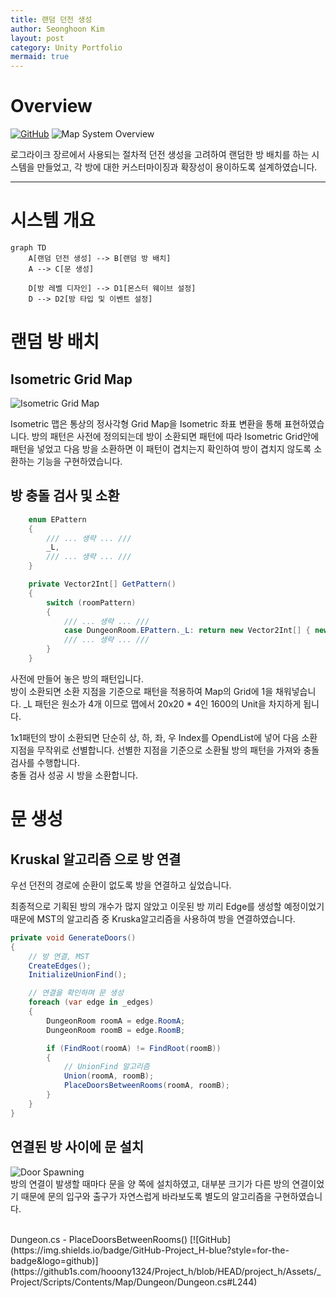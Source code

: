```yaml
---
title: 랜덤 던전 생성
author: Seonghoon Kim
layout: post
category: Unity Portfolio
mermaid: true
---
```


# Overview
[![GitHub](https://img.shields.io/badge/GitHub-Project_H-blue?style=for-the-badge&logo=github)](https://github1s.com/hooony1324/Project_h/blob/HEAD/project_h/Assets/_Project/Scripts/Contents/Map/Dungeon/Dungeon.cs)
![Map System Overview]({{site.baseurl}}/assets/gifs/randommapsystem_unity.gif)  

로그라이크 장르에서 사용되는 절차적 던전 생성을 고려하여 랜덤한 방 배치를 하는 시스템을 만들었고, 각 방에 대한 커스터마이징과 확장성이 용이하도록 설계하였습니다.

---


# 시스템 개요

```mermaid
graph TD
    A[랜덤 던전 생성] --> B[랜덤 방 배치]
    A --> C[문 생성]

    D[방 레벨 디자인] --> D1[몬스터 웨이브 설정]
    D --> D2[방 타입 및 이벤트 설정]
```

# 랜덤 방 배치

## Isometric Grid Map
![Isometric Grid Map]({{site.baseurl}}/assets/images/mapsystem_isometricgrid.png)  

Isometric 맵은 통상의 정사각형 Grid Map을 Isometric 좌표 변환을 통해 표현하였습니다. 방의 패턴은 사전에 정의되는데 방이 소환되면 패턴에 따라 Isometric Grid안에 패턴을 넣었고 다음 방을 소환하면 이 패턴이 겹치는지 확인하여 방이 겹치지 않도록 소환하는 기능을 구현하였습니다.


## 방 충돌 검사 및 소환
```csharp
    enum EPattern
    {
        /// ... 생략 ... ///
        _L,
        /// ... 생략 ... ///
    }

    private Vector2Int[] GetPattern()
    {
        switch (roomPattern)
        {
            /// ... 생략 ... ///
            case DungeonRoom.EPattern._L: return new Vector2Int[] { new Vector2Int(0, 0), new Vector2Int(0, 1), new Vector2Int(0, 2), new Vector2Int(1, 0) };
            /// ... 생략 ... ///
        }
    }
```

사전에 만들어 놓은 방의 패턴입니다.  
방이 소환되면 소환 지점을 기준으로 패턴을 적용하여 Map의 Grid에 1을 채워넣습니다. _L 패턴은 원소가 4개 이므로 맵에서 20x20 * 4인 1600의 Unit을 차지하게 됩니다.

1x1패턴의 방이 소환되면 단순히 상, 하, 좌, 우 Index를 OpendList에 넣어 다음 소환 지점을 무작위로 선별합니다.
선별한 지점을 기준으로 소환될 방의 패턴을 가져와 충돌검사를 수행합니다.  
충돌 검사 성공 시 방을 소환합니다.



# 문 생성

## Kruskal 알고리즘 으로 방 연결
우선 던전의 경로에 순환이 없도록 방을 연결하고 싶었습니다.  

최종적으로 기획된 방의 개수가 많지 않았고 이웃된 방 끼리 Edge를 생성할 예정이었기 때문에 MST의 알고리즘 중 Kruska알고리즘을 사용하여 방을 연결하였습니다.

```csharp
private void GenerateDoors()
{
    // 방 연결, MST
    CreateEdges();
    InitializeUnionFind();

    // 연결을 확인하며 문 생성
    foreach (var edge in _edges)
    {
        DungeonRoom roomA = edge.RoomA;
        DungeonRoom roomB = edge.RoomB;

        if (FindRoot(roomA) != FindRoot(roomB))
        {
            // UnionFind 알고리즘
            Union(roomA, roomB);
            PlaceDoorsBetweenRooms(roomA, roomB);
        }
    }
}
```

## 연결된 방 사이에 문 설치
![Door Spawning]({{site.baseurl}}/assets/images/mapsystem_doorspawning.png)  
방의 연결이 발생할 때마다 문을 양 쪽에 설치하였고, 대부분 크기가 다른 방의 연결이었기 때문에 문의 입구와 출구가 자연스럽게 바라보도록 별도의 알고리즘을 구현하였습니다.  

<br>
Dungeon.cs - PlaceDoorsBetweenRooms()  
[![GitHub](https://img.shields.io/badge/GitHub-Project_H-blue?style=for-the-badge&logo=github)](https://github1s.com/hooony1324/Project_h/blob/HEAD/project_h/Assets/_Project/Scripts/Contents/Map/Dungeon/Dungeon.cs#L244)
